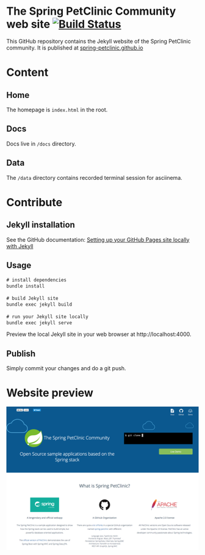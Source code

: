 The Spring PetClinic Community web site [![Build Status](https://travis-ci.org/spring-petclinic/spring-petclinic.github.io.svg?branch=master)](https://travis-ci.org/spring-petclinic/spring-petclinic.github.io/)
=======================================

This GitHub repository contains the Jekyll website of the Spring PetClinic community.
It is published at [spring-petclinic.github.io](https://spring-petclinic.github.io)

# Content

## Home

The homepage is `index.html` in the root.

## Docs

Docs live in `/docs` directory.

## Data

The `/data` directory contains recorded terminal session for asciinema.


# Contribute

## Jekyll installation

See the GitHub documentation: [Setting up your GitHub Pages site locally with Jekyll](https://help.github.com/articles/setting-up-your-github-pages-site-locally-with-jekyll/)

## Usage

```
# install dependencies
bundle install

# build Jekyll site
bundle exec jekyll build

# run your Jekyll site locally
bundle exec jekyll serve
```

Preview the local Jekyll site in your web browser at http://localhost:4000.


## Publish

Simply commit your changes and do a git push.


# Website preview

![Website screenshot](images/screenshot-website.png)